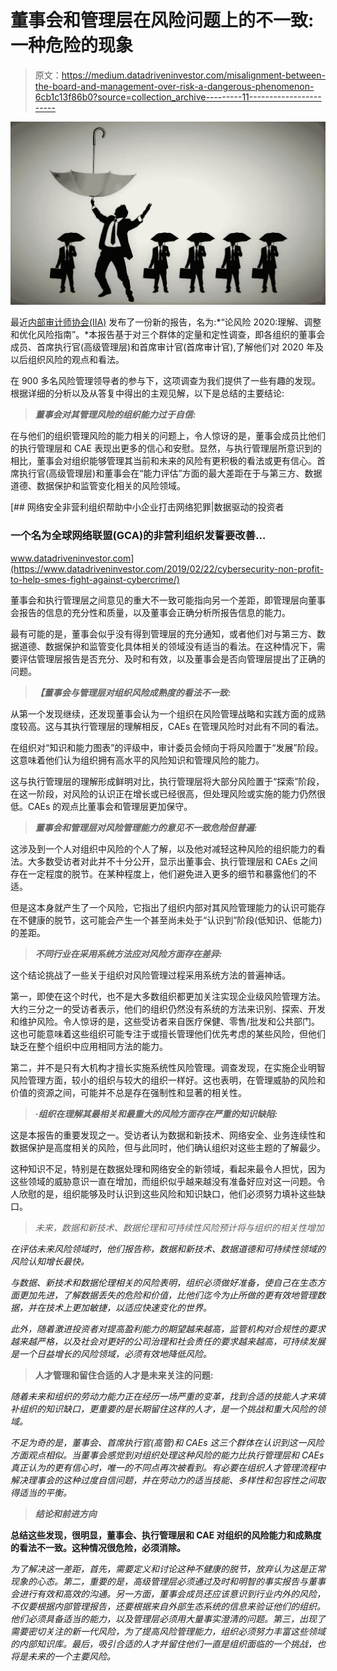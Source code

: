 # 董事会和管理层在风险问题上的不一致:一种危险的现象

> 原文：<https://medium.datadriveninvestor.com/misalignment-between-the-board-and-management-over-risk-a-dangerous-phenomenon-6cb1c13f86b0?source=collection_archive---------11----------------------->

![](img/110efd904b4c85d3c465c35a222bc7f9.png)

最近[内部审计师协会(IIA)](https://na.theiia.org/Pages/IIAHome.aspx) 发布了一份新的报告，名为:*“论风险 2020:理解、调整和优化风险指南”。*本报告基于对三个群体的定量和定性调查，即各组织的董事会成员、首席执行官(高级管理层)和首席审计官(首席审计官),了解他们对 2020 年及以后组织风险的观点和看法。

在 900 多名风险管理领导者的参与下，这项调查为我们提供了一些有趣的发现。根据详细的分析以及从答复中得出的主观见解，以下是总结的主要结论:

> ***董事会对其管理风险的组织能力过于自信:***

在与他们的组织管理风险的能力相关的问题上，令人惊讶的是，董事会成员比他们的执行管理层和 CAE 表现出更多的信心和安慰。显然，与执行管理层所意识到的相比，董事会对组织能够管理其当前和未来的风险有更积极的看法或更有信心。首席执行官(高级管理层)和董事会在“能力评估”方面的最大差距在于与第三方、数据道德、数据保护和监管变化相关的风险领域。

[](https://www.datadriveninvestor.com/2019/02/22/cybersecurity-non-profit-to-help-smes-fight-against-cybercrime/) [## 网络安全非营利组织帮助中小企业打击网络犯罪|数据驱动的投资者

### 一个名为全球网络联盟(GCA)的非营利组织发誓要改善…

www.datadriveninvestor.com](https://www.datadriveninvestor.com/2019/02/22/cybersecurity-non-profit-to-help-smes-fight-against-cybercrime/) 

董事会和执行管理层之间意见的重大不一致可能指向另一个差距，即管理层向董事会报告的信息的充分性和质量，以及董事会正确分析所报告信息的能力。

最有可能的是，董事会似乎没有得到管理层的充分通知，或者他们对与第三方、数据道德、数据保护和监管变化具体相关的领域没有适当的看法。在这种情况下，需要评估管理层报告是否充分、及时和有效，以及董事会是否向管理层提出了正确的问题。

> ***【董事会与管理层对组织风险成熟度的看法不一致:***

从第一个发现继续，还发现董事会认为一个组织在风险管理战略和实践方面的成熟度较高。这与其执行管理层的理解相反，CAEs 在管理风险时对此有不同的看法。

在组织对“知识和能力图表”的评级中，审计委员会倾向于将风险置于“发展”阶段。这意味着他们认为组织拥有高水平的风险知识和管理风险的能力。

这与执行管理层的理解形成鲜明对比，执行管理层将大部分风险置于“探索”阶段，在这一阶段，对风险的认识正在增长或已经很高，但处理风险或实施的能力仍然很低。CAEs 的观点比董事会和管理层更加保守。

> ***董事会和管理层对风险管理能力的意见不一致危险但普遍:***

这涉及到一个人对组织中风险的个人了解，以及他对减轻这种风险的组织能力的看法。大多数受访者对此并不十分公开，显示出董事会、执行管理层和 CAEs 之间存在一定程度的脱节。在某种程度上，他们避免进入更多的细节和暴露他们的不适。

但是这本身就产生了一个风险，它指出了组织内部对其风险管理能力的认识可能存在不健康的脱节，这可能会产生一个甚至尚未处于“认识到”阶段(低知识、低能力)的差距。

> ***不同行业在采用系统方法应对风险方面存在差异:***

这个结论挑战了一些关于组织对风险管理过程采用系统方法的普遍神话。

第一，即使在这个时代，也不是大多数组织都更加关注实现企业级风险管理方法。大约三分之一的受访者表示，他们的组织仍然没有系统的方法来识别、探索、开发和维护风险。令人惊讶的是，这些受访者来自医疗保健、零售/批发和公共部门。这也可能意味着这些组织可能专注于或擅长管理他们优先考虑的某些风险，但他们缺乏在整个组织中应用相同方法的能力。

第二，并不是只有大机构才擅长实施系统性风险管理。调查发现，在实施企业明智风险管理方面，较小的组织与较大的组织一样好。这也表明，在管理威胁的风险和价值的资源之间，可能并不总是存在强制性和显著的相关性。

> ***·组织在理解其最相关和最重大的风险方面存在严重的知识缺陷:***

这是本报告的重要发现之一。受访者认为数据和新技术、网络安全、业务连续性和数据保护是高度相关的风险，但与此同时，他们确认组织对这些主题的了解最少。

这种知识不足，特别是在数据处理和网络安全的新领域，看起来最令人担忧，因为这些领域的威胁意识一直在增加，而组织似乎越来越没有准备好应对这一问题。令人欣慰的是，组织能够及时认识到这些风险和知识缺口，他们必须努力填补这些缺口。

> *未来，数据和新技术、数据伦理和可持续性风险预计将与组织的相关性增加*

*在评估未来风险领域时，他们报告称，数据和新技术、数据道德和可持续性领域的风险认知增长最快。*

*与数据、新技术和数据伦理相关的风险表明，组织必须做好准备，使自己在生态方面更加先进，了解数据丢失的危险和价值，比他们迄今为止所做的更有效地管理数据，并在技术上更加敏捷，以适应快速变化的世界。*

*此外，随着激进投资者对提高盈利能力的期望越来越高，监管机构对合规性的要求越来越严格，以及社会对更好的公司治理和社会责任的要求越来越高，可持续发展是一个日益增长的风险领域，必须有效地降低风险。*

> ****人才管理和留住合适的人才是未来关注的问题:****

*随着未来和组织的劳动力能力正在经历一场严重的变革，找到合适的技能人才来填补组织的知识缺口，更重要的是长期留住这样的人才，是一个挑战和重大风险的领域。*

*不足为奇的是，董事会、首席执行官(高管)和 CAEs 这三个群体在认识到这一风险方面观点相似。当董事会感觉到对组织处理这种风险的能力比执行管理层和 CAEs 真正认为的更有信心时，唯一的不同点再次被看到。有必要在组织人才管理流程中解决理事会的这种过度自信问题，并在劳动力的适当技能、多样性和包容性之间取得适当的平衡。*

> ***结论和前进方向***

**总结这些发现，很明显，董事会、执行管理层和 CAE 对组织的风险能力和成熟度的看法不一致。这种情况很危险，必须消除。**

*为了解决这一差距，首先，需要定义和讨论这种不健康的脱节，放弃认为这是正常现象的心态。第二，重要的是，高级管理层必须通过及时和明智的事实报告与董事会进行有效和高效的沟通。另一方面，董事会成员还应该意识到行业内外的风险，不仅要根据内部管理报告，还要根据来自外部生态系统的信息来验证他们的组织。他们必须具备适当的能力，以及管理层必须用大量事实澄清的问题。第三，出现了需要密切关注的新一代风险，为了提高风险管理能力，组织必须努力丰富这些领域的内部知识库。最后，吸引合适的人才并留住他们一直是组织面临的一个挑战，也将是未来的一个主要风险。*